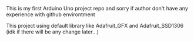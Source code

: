 This is my first Arduino Uno project repo and sorry if author don't have any experience with github environtment

This project using default library like Adafruit_GFX and Adafruit_SSD1306 (idk if there will be any change later...)
